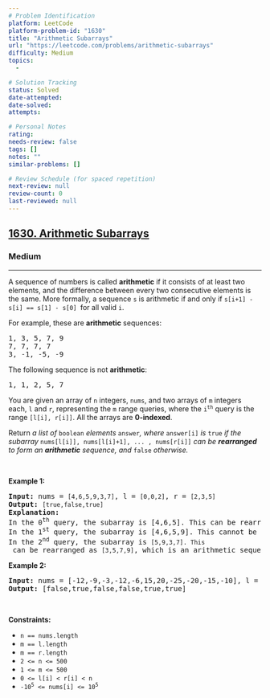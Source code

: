 ```yaml
---
# Problem Identification
platform: LeetCode
platform-problem-id: "1630"
title: "Arithmetic Subarrays"
url: "https://leetcode.com/problems/arithmetic-subarrays"
difficulty: Medium
topics:
  -

# Solution Tracking
status: Solved
date-attempted:
date-solved:
attempts:

# Personal Notes
rating:
needs-review: false
tags: []
notes: ""
similar-problems: []

# Review Schedule (for spaced repetition)
next-review: null
review-count: 0
last-reviewed: null
---
```


<h2><a href="https://leetcode.com/problems/arithmetic-subarrays">1630. Arithmetic Subarrays</a></h2><h3>Medium</h3><hr><p>A sequence of numbers is called <strong>arithmetic</strong> if it consists of at least two elements, and the difference between every two consecutive elements is the same. More formally, a sequence <code>s</code> is arithmetic if and only if <code>s[i+1] - s[i] == s[1] - s[0] </code>for all valid <code>i</code>.</p>

<p>For example, these are <strong>arithmetic</strong> sequences:</p>

<pre>
1, 3, 5, 7, 9
7, 7, 7, 7
3, -1, -5, -9</pre>

<p>The following sequence is not <strong>arithmetic</strong>:</p>

<pre>
1, 1, 2, 5, 7</pre>

<p>You are given an array of <code>n</code> integers, <code>nums</code>, and two arrays of <code>m</code> integers each, <code>l</code> and <code>r</code>, representing the <code>m</code> range queries, where the <code>i<sup>th</sup></code> query is the range <code>[l[i], r[i]]</code>. All the arrays are <strong>0-indexed</strong>.</p>

<p>Return <em>a list of </em><code>boolean</code> <em>elements</em> <code>answer</code><em>, where</em> <code>answer[i]</code> <em>is</em> <code>true</code> <em>if the subarray</em> <code>nums[l[i]], nums[l[i]+1], ... , nums[r[i]]</code><em> can be <strong>rearranged</strong> to form an <strong>arithmetic</strong> sequence, and</em> <code>false</code> <em>otherwise.</em></p>

<p>&nbsp;</p>
<p><strong class="example">Example 1:</strong></p>

<pre>
<strong>Input:</strong> nums = <code>[4,6,5,9,3,7]</code>, l = <code>[0,0,2]</code>, r = <code>[2,3,5]</code>
<strong>Output:</strong> <code>[true,false,true]</code>
<strong>Explanation:</strong>
In the 0<sup>th</sup> query, the subarray is [4,6,5]. This can be rearranged as [6,5,4], which is an arithmetic sequence.
In the 1<sup>st</sup> query, the subarray is [4,6,5,9]. This cannot be rearranged as an arithmetic sequence.
In the 2<sup>nd</sup> query, the subarray is <code>[5,9,3,7]. This</code> can be rearranged as <code>[3,5,7,9]</code>, which is an arithmetic sequence.</pre>

<p><strong class="example">Example 2:</strong></p>

<pre>
<strong>Input:</strong> nums = [-12,-9,-3,-12,-6,15,20,-25,-20,-15,-10], l = [0,1,6,4,8,7], r = [4,4,9,7,9,10]
<strong>Output:</strong> [false,true,false,false,true,true]
</pre>

<p>&nbsp;</p>
<p><strong>Constraints:</strong></p>

<ul>
	<li><code>n == nums.length</code></li>
	<li><code>m == l.length</code></li>
	<li><code>m == r.length</code></li>
	<li><code>2 &lt;= n &lt;= 500</code></li>
	<li><code>1 &lt;= m &lt;= 500</code></li>
	<li><code>0 &lt;= l[i] &lt; r[i] &lt; n</code></li>
	<li><code>-10<sup>5</sup> &lt;= nums[i] &lt;= 10<sup>5</sup></code></li>
</ul>

